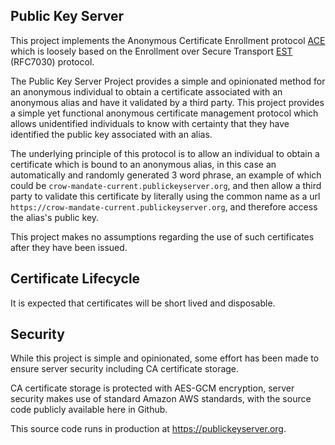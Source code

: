 ## Public Key Server

This project implements the Anonymous Certificate Enrollment protocol [ACE](https://github.com/rob-linton/publickeyserver/blob/main/ACE/ace.md) which is loosely based on the Enrollment over Secure Transport [EST](https://tools.ietf.org/html/rfc7030) (RFC7030) protocol.

The Public Key Server Project provides a simple and opinionated method for an anonymous individual to obtain a certificate associated with an anonymous alias and have it validated by a third party.  This project provides a simple yet functional anonymous certificate management protocol which allows unidentified individuals to know with certainty that they have identified the public key associated with an alias. 

The underlying principle of this protocol is to allow an individual to obtain a certificate which is bound to an anonymous alias, in this case an automatically and randomly generated 3 word phrase, an example of which could be `crow-mandate-current.publickeyserver.org`, and then allow a third party to validate this certificate by literally using the common name as a url `https://crow-mandate-current.publickeyserver.org`, and therefore access the alias's public key.

This project makes no assumptions regarding the use of such certificates after they have been issued.

Certificate Lifecycle
---------------------

It is expected that certificates will be short lived and disposable.  

Security
--------

While this project is simple and opinionated, some effort has been made to ensure server security including CA certificate storage.

CA certificate storage is protected with AES-GCM encryption, server security makes use of standard Amazon AWS standards, with the source code publicly available here in Github.

This source code runs in production at https://publickeyserver.org.
